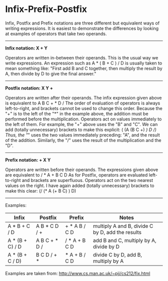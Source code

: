 # Infix-Prefix-Postfix

Infix, Postfix and Prefix notations are three different but equivalent ways of writing expressions. It is easiest to demonstrate the differences by looking at examples of operators that take two operands.

---

**Infix notation: X + Y**

Operators are written in-between their operands. This is the usual way we write expressions. An expression such as A * ( B + C ) / D is usually taken to mean something like: "First add B and C together, then multiply the result by A, then divide by D to give the final answer."

---

**Postfix notation: X Y +**
 
Operators are written after their operands. The infix expression given above is equivalent to A B C + * D / 
The order of evaluation of operators is always left-to-right, and brackets cannot be used to change this order. Because the "+" is to the left of the "*" in the example above, the addition must be performed before the multiplication.
Operators act on values immediately to the left of them. For example, the "+" above uses the "B" and "C". We can add (totally unnecessary) brackets to make this explicit: 
( (A (B C +) *) D /) 
Thus, the "*" uses the two values immediately preceding: "A", and the result of the addition. Similarly, the "/" uses the result of the multiplication and the "D".

---

**Prefix notation: + X Y**

Operators are written before their operands. The expressions given above are equivalent to / * A + B C D 
As for Postfix, operators are evaluated left-to-right and brackets are superfluous. Operators act on the two nearest values on the right. I have again added (totally unnecessary) brackets to make this clear: 
(/ (* A (+ B C) ) D)

---

Examples:

 Infix |	Postfix |	Prefix	| Notes 
 --- | --- | --- | --- 
A * B + C / D |	A B * C D / + |	+ * A B / C D	| multiply A and B, divide C by D, add the results
A * (B + C) / D |	A B C + * D / | / * A + B C D	| add B and C, multiply by A, divide by D
A * (B + C / D)	| B C D / + *	| * A + B / C D	| divide C by D, add B, multiply by A



Examples are taken from: http://www.cs.man.ac.uk/~pjj/cs212/fix.html
